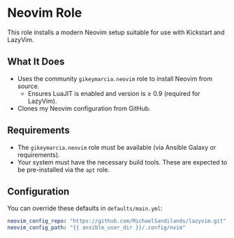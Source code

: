 # Neovim Role

This role installs a modern Neovim setup suitable for use with Kickstart and LazyVim.

## What It Does

- Uses the community `gikeymarcia.neovim` role to install Neovim from source.
  - Ensures LuaJIT is enabled and version is ≥ 0.9 (required for LazyVim).
- Clones my Neovim configuration from GitHub.

## Requirements

- The `gikeymarcia.neovim` role must be available (via Ansible Galaxy or requirements).
- Your system must have the necessary build tools. These are expected to be pre-installed via the `apt` role.

## Configuration

You can override these defaults in `defaults/main.yml`:

```yaml
neovim_config_repo: "https://github.com/MichaelSandilands/lazyvim.git"
neovim_config_path: "{{ ansible_user_dir }}/.config/nvim"
